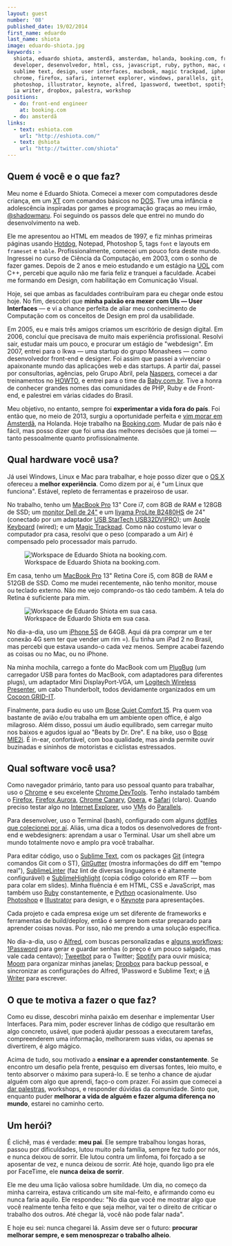 ```yaml
---
layout: guest
number: '08'
published_date: 19/02/2014
first_name: eduardo
last_name: shiota
image: eduardo-shiota.jpg
keywords: >
  shiota, eduardo shiota, amsterdã, amsterdam, holanda, booking.com, front-end,
  developer, desenvolvedor, html, css, javascript, ruby, python, mac, os x,
  sublime text, design, user interfaces, macbook, magic trackpad, iphone, bose,
  chrome, firefox, safari, internet explorer, windows, parallels, git,
  photoshop, illustrator, keynote, alfred, 1password, tweetbot, spotify, moom,
  ia writer, dropbox, palestra, workshop
positions:
  - do: front-end engineer
    at: booking.com
  - do: amsterdã
links:
  - text: eshiota.com
    url: "http://eshiota.com/"
  - text: @shiota
    url: "http://twitter.com/shiota"
---
```



## Quem é você e o que faz?

Meu nome é Eduardo Shiota. Comecei a mexer com computadores desde criança, em um
[XT][xt] com comandos básicos no [DOS][dos]. Tive uma infância e adolescência
inspiradas por games e programação graças ao meu irmão,
[@shadowmaru][shadowmaru]. Foi seguindo os passos dele que entrei no mundo do
desenvolvimento na web.

Ele me apresentou ao HTML em meados de 1997, e fiz minhas primeiras páginas
usando [Hotdog][hotdog], Notepad, Photoshop 5, tags `font` e layouts em
`frameset` e `table`. Profissionalmente, comecei um pouco fora deste mundo.
Ingressei no curso de Ciência da Computação, em 2003, com o sonho de fazer
games. Depois de 2 anos e meio estudando e um estágio na [UOL][uol] com C++,
percebi que aquilo não me faria feliz e tranquei a faculdade. Acabei me formando
em Design, com habilitação em Comunicação Visual.

Hoje, sei que ambas as faculdades contribuíram para eu chegar onde estou hoje.
No fim, descobri que __minha paixão era mexer com UIs — User Interfaces__ — e vi
a chance perfeita de aliar meu conhecimento de Computação com os conceitos de
Design em prol da usabilidade.

Em 2005, eu e mais três amigos criamos um escritório de design digital. Em 2006,
concluí que precisava de muito mais experiência profissional. Resolvi sair,
estudar mais um pouco, e procurar um estágio de "webdesign". Em 2007, entrei
para o Ikwa — uma startup do grupo Monashees — como desenvolvedor front-end e
designer. Foi assim que passei a vivenciar o apaixonante mundo das aplicações
web e das startups. A partir daí, passei por consultorias, agências, pelo Grupo
Abril, pela [Naspers][naspers], comecei a dar treinamentos no [HOWTO][howto], e
entrei para o time da [Baby.com.br][baby]. Tive a honra de conhecer grandes
nomes das comunidades de PHP, Ruby e de Front-end, e palestrei em várias cidades
do Brasil.

Meu objetivo, no entanto, sempre foi __experimentar a vida fora do país__. Foi
então que, no meio de 2013, surgiu a oportunidade perfeita e
[vim morar em Amsterdã][amsterda], na Holanda. Hoje trabalho na
[Booking.com][booking]. Mudar de país não é fácil, mas posso dizer que foi uma
das melhores decisões que já tomei — tanto pessoalmente quanto
profissionalmente.


[xt]: http://pt.wikipedia.org/wiki/IBM_Personal_Computer_XT
[dos]: http://en.wikipedia.org/wiki/MS-DOS
[shadowmaru]: http://twitter.com/shadowmaru
[hotdog]: http://en.wikipedia.org/wiki/HotDog
[uol]: http://uol.com.br
[naspers]: http://en.wikipedia.org/wiki/Naspers
[howto]: http://howtocode.com.br
[baby]: http://www.crunchbase.com/company/baby-com-br
[amsterda]: http://eshiota.com/blog/2013/11/28/recomecando-do-zero/
[booking]: http://booking.com


## Qual hardware você usa?

Já usei Windows, Linux e Mac para trabalhar, e hoje posso dizer que o
[OS X][osx] ofereceu a __melhor experiência__. Como dizem por aí, é "um Linux
que funciona". Estável, repleto de ferramentas e prazeiroso de usar.

No trabalho, tenho um [MacBook Pro][macbook-pro] 13" Core i7, com 8GB de RAM e
128GB de SSD; um [monitor Dell de 24"][monitor-dell] e um
[Iiyama ProLite B2480HS][iiyama] de 24" (conectado por um adaptador
[USB StarTech USB32DVIPRO][startech]); um [Apple Keyboard][apple-keyboard]
(wired); e um [Magic Trackpad][magic-trackpad]. Como não costumo levar o
computador pra casa, resolvi que o peso (comparado a um Air) é compensado pelo
processador mais parrudo.

<figure class="image-fit">
  <img src="/images/content/shiota-trabalho.jpg"
       alt="Workspace de Eduardo Shiota na booking.com." />
  <figcaption>Workspace de Eduardo Shiota na booking.com.</figcaption>
</figure>

Em casa, tenho um [MacBook Pro][macbook-pro] 13" Retina Core i5, com 8GB de RAM e
512GB de SSD. Como me mudei recentemente, não tenho monitor, mouse ou
teclado externo. Não me vejo comprando-os tão cedo também. A tela do
Retina é suficiente para mim.

<figure class="image-fit">
  <img src="/images/content/shiota-casa.jpg"
       alt="Workspace de Eduardo Shiota em sua casa." />
  <figcaption class="caption-top">Workspace de Eduardo Shiota em sua casa.</figcaption>
</figure>

No dia-a-dia, uso um [iPhone 5S][iphone5s] de 64GB. Aqui dá pra comprar um e ter
conexão 4G sem ter que vender um rim =). Eu tinha um iPad 2 no Brasil, mas
percebi que estava usando-o cada vez menos. Sempre acabei fazendo as coisas ou
no Mac, ou no iPhone.

Na minha mochila, carrego a fonte do MacBook com um [PlugBug][plugbug] (um
carregador USB para fontes do MacBook, com adaptadores para diferentes plugs),
um adaptador Mini DisplayPort-VGA, um
[Logitech Wireless Presenter][logitech-wireless], um cabo Thunderbolt, todos
devidamente organizados em um [Cocoon GRID-IT][grid-it].

Finalmente, para áudio eu uso um [Bose Quiet Comfort 15][bose-quiet-comfort].
Pra quem voa bastante de avião e/ou trabalha em um ambiente open office, é algo
milagroso. Além disso, possui um áudio equilibrado, sem carregar muito nos
baixos e agudos igual ao "Beats by Dr. Dre". E na bike, uso o
[Bose MIE2i][bose-mie2i]. É in-ear, confortável, com boa qualidade, mas ainda
permite ouvir buzinadas e sininhos de motoristas e ciclistas estressados.


[osx]: https://www.apple.com/osx/
[macbook-pro]: http://www.apple.com/macbook-pro/
[monitor-dell]: http://accessories.us.dell.com/sna/productdetail.aspx?c=us&l=en&cs=04&sku=320-2676
[iiyama]: http://www.iiyama.com/us_en/products/prolite-b2480hs-1/
[startech]: http://uk.startech.com/AV/USB-Video-Adapters/USB-3-to-DVI-VGA-External-Video-Card-Multi-Monitor-Adapter-2048-1152~USB32DVIPRO
[apple-keyboard]: http://store.apple.com/us/product/MB110LL/B/apple-keyboard-with-numeric-keypad-english-usa
[magic-trackpad]: http://www.apple.com/magictrackpad/
[iphone5s]: https://www.apple.com/iphone-5s/
[plugbug]: http://twelvesouth.com/products/plugbugworld/
[logitech-wireless]: http://www.amazon.com/Logitech-910-001354-Wireless-Presenter-R400/dp/B002GHBUTK/ref=sr_1_2?ie=UTF8&qid=1390776853&sr=8-2&keywords=logitech+pointer
[grid-it]: http://store.apple.com/us/product/H9270LL/A/cocoon-grid-it-organizing-system-medium?fnode=50
[bose-quiet-comfort]: http://www.amazon.com/Bose%C2%AE-QuietComfort%C2%AE-Acoustic-Cancelling%C2%AE-Headphones/dp/B0054JJ0QW/ref=sr_1_2?ie=UTF8&qid=1390776481&sr=8-2&keywords=bose+quietcomfort+15
[bose-mie2i]: http://www.amazon.com/Bose-327279-0020-IE2-Audio-Headphones/dp/B003XU6H8I/ref=sr_1_1?ie=UTF8&qid=1390776547&sr=8-1&keywords=bose+ie2


## Qual software você usa?

Como navegador primário, tanto para uso pessoal quanto para trabalhar, uso o
[Chrome][chrome] e seu excelente [Chrome DevTools][chrome-devtools]. Tenho
instalado também o [Firefox][firefox], [Firefox Aurora][firefox-aurora],
[Chrome Canary][chrome-canary], [Opera][opera], e [Safari][safari] (claro).
Quando preciso testar algo no [Internet Explorer][ie], uso
<abbr title="Virtual Machines">VMs</abbr> do [Parallels][parallels].

Para desenvolver, uso o Terminal (bash), configurado com alguns
[dotfiles que colecionei por aí][dotfiles]. Aliás, uma dica a todos os
desenvolvedores de front-end e webdesigners: aprendam a usar o Terminal. Usar um
shell abre um mundo totalmente novo e amplo pra você trabalhar.

Para editar código, uso o [Sublime Text][sublime], com os packages [Git][git]
(integra comandos Git com o ST), [GitGutter][gitgutter] (mostra informações do
diff em "tempo real"), [SublimeLinter][sublime-linter] (faz lint de diversas
linguagens e é altamente configurável) e [SublimeHighlight][sublime-highlight]
(copia código colorido em RTF — bom para colar em slides). Minha fluência é em
HTML, CSS e JavaScript, mas também uso [Ruby][ruby] constantemente, e
[Python][python] ocasionalmente. Uso [Photoshop][photoshop] e
[Illustrator][illustrator] para design, e o [Keynote][keynote] para
apresentações.

Cada projeto e cada empresa exige um set diferente de frameworks e ferramentas
de build/deploy, então é sempre bom estar preparado para aprender coisas novas.
Por isso, não me prendo a uma solução específica.

No dia-a-dia, uso o [Alfred][alfred], com buscas personalizadas e
[alguns workflows][workflows]; [1Password][1password] para gerar e guardar
senhas (o preço é um pouco salgado, mas vale cada centavo); [Tweetbot][tweetbot]
para o Twitter; [Spotify][spotify] para ouvir música; [Moom][moom] para
organizar minhas janelas; [Dropbox][dropbox] para backup pessoal, e sincronizar
as configurações do Alfred, 1Password e Sublime Text; e [iA Writer][ia-writer]
para escrever.


[chrome]: https://www.google.com/intl/en/chrome/browser/
[chrome-devtools]: https://developers.google.com/chrome-developer-tools/
[firefox]: http://www.mozilla.org/en-US/firefox/new/
[firefox-aurora]: http://www.mozilla.org/en-US/firefox/aurora/
[chrome-canary]: https://www.google.com/intl/en/chrome/browser/canary.html
[opera]: http://www.opera.com/
[safari]: http://www.apple.com/safari/
[ie]: http://windows.microsoft.com/en-us/internet-explorer/download-ie
[parallels]: http://www.parallels.com/
[dotfiles]: https://github.com/eshiota/bash
[sublime]: http://www.sublimetext.com/
[git]: https://sublime.wbond.net/packages/Git
[gitgutter]: https://sublime.wbond.net/packages/GitGutter
[sublime-linter]: https://sublime.wbond.net/packages/SublimeLinter
[sublime-highlight]: https://sublime.wbond.net/packages/Highlight
[ruby]: https://www.ruby-lang.org/en/
[python]: http://www.python.org/
[photoshop]: http://www.adobe.com/products/photoshop.html
[illustrator]: http://www.adobe.com/products/illustrator.html
[keynote]: http://www.apple.com/mac/keynote/
[alfred]: http://www.alfredapp.com/
[workflows]: https://github.com/zenorocha/alfred-workflows
[1password]: https://agilebits.com/onepassword
[tweetbot]: http://tapbots.com/software/tweetbot/mac/
[spotify]: https://www.spotify.com
[moom]: http://manytricks.com/moom/
[dropbox]: http://dropbox.com
[ia-writer]: http://www.iawriter.com/mac/


## O que te motiva a fazer o que faz?

Como eu disse, descobri minha paixão em desenhar e implementar User Interfaces.
Para mim, poder escrever linhas de código que resultarão em algo concreto,
usável, que poderá ajudar pessoas a executarem tarefas, compreenderem uma
informação, melhorarem suas vidas, ou apenas se divertirem, é algo mágico.

Acima de tudo, sou motivado a __ensinar e a aprender constantemente__. Se
encontro um desafio pela frente, pesquiso em diversas fontes, leio muito, e
tento absorver o máximo para superá-lo. E se tenho a chance de ajudar alguém com
algo que aprendi, faço-o com prazer. Foi assim que comecei a
[dar palestras][slides], workshops, e responder dúvidas da comunidade. Sinto
que, enquanto puder __melhorar a vida de alguém e fazer alguma diferença no
mundo__, estarei no caminho certo.


[slides]: http://slideshare.net/eshiota


## Um herói?

É clichê, mas é verdade: __meu pai__. Ele sempre trabalhou longas horas, passou
por dificuldades, lutou muito pela família, sempre fez tudo por nós, e nunca
deixou de sorrir. Ele lutou contra um linfoma, foi forçado a se aposentar de
vez, e nunca deixou de sorrir. Até hoje, quando ligo pra ele por FaceTime, ele
__nunca deixa de sorrir__.

Ele me deu uma lição valiosa sobre humildade. Um dia, no começo da minha
carreira, estava criticando um site mal-feito, e afirmando como eu nunca faria
aquilo. Ele respondeu: "No dia que você me mostrar algo que você realmente tenha
feito e que seja melhor, vai ter o direito de criticar o trabalho dos outros.
Até chegar lá, você não pode falar nada".

E hoje eu sei: nunca chegarei lá. Assim deve ser o futuro: __procurar melhorar
sempre, e sem menosprezar o trabalho alheio__.
